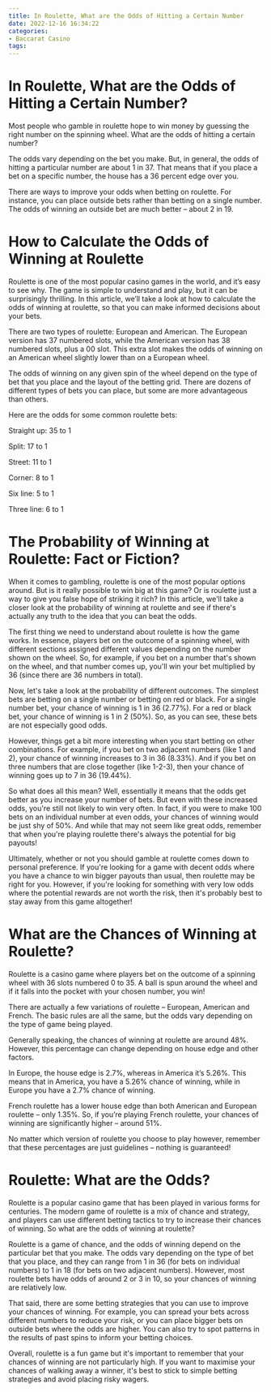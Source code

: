 ```yaml
---
title: In Roulette, What are the Odds of Hitting a Certain Number 
date: 2022-12-16 16:34:22
categories:
- Baccarat Casino
tags:
---
```



#  In Roulette, What are the Odds of Hitting a Certain Number? 

Most people who gamble in roulette hope to win money by guessing the right number on the spinning wheel. What are the odds of hitting a certain number?

The odds vary depending on the bet you make. But, in general, the odds of hitting a particular number are about 1 in 37. That means that if you place a bet on a specific number, the house has a 36 percent edge over you. 

There are ways to improve your odds when betting on roulette. For instance, you can place outside bets rather than betting on a single number. The odds of winning an outside bet are much better – about 2 in 19.

#  How to Calculate the Odds of Winning at Roulette 

Roulette is one of the most popular casino games in the world, and it’s easy to see why. The game is simple to understand and play, but it can be surprisingly thrilling. In this article, we’ll take a look at how to calculate the odds of winning at roulette, so that you can make informed decisions about your bets.

There are two types of roulette: European and American. The European version has 37 numbered slots, while the American version has 38 numbered slots, plus a 00 slot. This extra slot makes the odds of winning on an American wheel slightly lower than on a European wheel.

The odds of winning on any given spin of the wheel depend on the type of bet that you place and the layout of the betting grid. There are dozens of different types of bets you can place, but some are more advantageous than others.

Here are the odds for some common roulette bets:

Straight up: 35 to 1

Split: 17 to 1

Street: 11 to 1

Corner: 8 to 1

Six line: 5 to 1

Three line: 6 to 1

#  The Probability of Winning at Roulette: Fact or Fiction? 

When it comes to gambling, roulette is one of the most popular options around. But is it really possible to win big at this game? Or is roulette just a way to give you false hope of striking it rich? In this article, we'll take a closer look at the probability of winning at roulette and see if there's actually any truth to the idea that you can beat the odds.

The first thing we need to understand about roulette is how the game works. In essence, players bet on the outcome of a spinning wheel, with different sections assigned different values depending on the number shown on the wheel. So, for example, if you bet on a number that's shown on the wheel, and that number comes up, you'll win your bet multiplied by 36 (since there are 36 numbers in total).

Now, let's take a look at the probability of different outcomes. The simplest bets are betting on a single number or betting on red or black. For a single number bet, your chance of winning is 1 in 36 (2.77%). For a red or black bet, your chance of winning is 1 in 2 (50%). So, as you can see, these bets are not especially good odds.

However, things get a bit more interesting when you start betting on other combinations. For example, if you bet on two adjacent numbers (like 1 and 2), your chance of winning increases to 3 in 36 (8.33%). And if you bet on three numbers that are close together (like 1-2-3), then your chance of winning goes up to 7 in 36 (19.44%).

So what does all this mean? Well, essentially it means that the odds get better as you increase your number of bets. But even with these increased odds, you're still not likely to win very often. In fact, if you were to make 100 bets on an individual number at even odds, your chances of winning would be just shy of 50%. And while that may not seem like great odds, remember that when you're playing roulette there's always the potential for big payouts!

Ultimately, whether or not you should gamble at roulette comes down to personal preference. If you're looking for a game with decent odds where you have a chance to win bigger payouts than usual, then roulette may be right for you. However, if you're looking for something with very low odds where the potential rewards are not worth the risk, then it's probably best to stay away from this game altogether!

#  What are the Chances of Winning at Roulette? 

Roulette is a casino game where players bet on the outcome of a spinning wheel with 36 slots numbered 0 to 35. A ball is spun around the wheel and if it falls into the pocket with your chosen number, you win!

There are actually a few variations of roulette – European, American and French. The basic rules are all the same, but the odds vary depending on the type of game being played.

Generally speaking, the chances of winning at roulette are around 48%. However, this percentage can change depending on house edge and other factors. 

In Europe, the house edge is 2.7%, whereas in America it’s 5.26%. This means that in America, you have a 5.26% chance of winning, while in Europe you have a 2.7% chance of winning. 

French roulette has a lower house edge than both American and European roulette – only 1.35%. So, if you’re playing French roulette, your chances of winning are significantly higher – around 51%. 

No matter which version of roulette you choose to play however, remember that these percentages are just guidelines – nothing is guaranteed!

#  Roulette: What are the Odds?

Roulette is a popular casino game that has been played in various forms for centuries. The modern game of roulette is a mix of chance and strategy, and players can use different betting tactics to try to increase their chances of winning. So what are the odds of winning at roulette?

Roulette is a game of chance, and the odds of winning depend on the particular bet that you make. The odds vary depending on the type of bet that you place, and they can range from 1 in 36 (for bets on individual numbers) to 1 in 18 (for bets on two adjacent numbers). However, most roulette bets have odds of around 2 or 3 in 10, so your chances of winning are relatively low.

That said, there are some betting strategies that you can use to improve your chances of winning. For example, you can spread your bets across different numbers to reduce your risk, or you can place bigger bets on outside bets where the odds are higher. You can also try to spot patterns in the results of past spins to inform your betting choices.

Overall, roulette is a fun game but it's important to remember that your chances of winning are not particularly high. If you want to maximise your chances of walking away a winner, it's best to stick to simple betting strategies and avoid placing risky wagers.